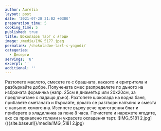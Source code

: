 ```yaml
---
author: Aurelia
layout: post
date: '2021-07-20 21:02 +0300'
preparation_time: 5
cooking_time: 5
published: true
title: Шоколадов тарт с ягоди
image: /media/IMG_5177.jpeg
permalink: /shokoladov-tart-s-yagodi/
categories:
  - Десерти
servings: '8'
excerpt: ''
additional: ''
---
```

Разтопете маслото, смесете го с брашната, какаото и еритритола и разбъркайте добре. Получената смес разпределете по дъното на избраната формичка (напр. 25см в диаметър или 20х20см, за предпочитане с падащо дъно).
Разтопете шоколада на водна баня, прибавете сметаната и бъркайте, докато се разтвори напълно и сместа е напълно хомогенна. Изсипете върху вече приготвения блат и приберете в хладилника за поне 8 часа. 
Почистете и нарежете ягодите, ако са прекалено големи и украсете охладения тарт.
![IMG_5181 2.jpg]({{site.baseurl}}/media/IMG_5181 2.jpg)

